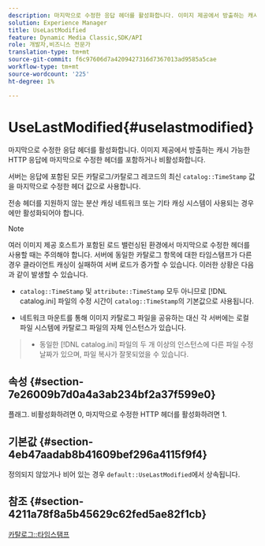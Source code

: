 ```yaml
---
description: 마지막으로 수정한 응답 헤더를 활성화합니다. 이미지 제공에서 방출하는 캐시 가능한 HTTP 응답에 마지막으로 수정한 헤더를 포함하거나 비활성화합니다.
solution: Experience Manager
title: UseLastModified
feature: Dynamic Media Classic,SDK/API
role: 개발자,비즈니스 전문가
translation-type: tm+mt
source-git-commit: f6c97606d7a4209427316d7367013ad9585a5cae
workflow-type: tm+mt
source-wordcount: '225'
ht-degree: 1%

---
```



# UseLastModified{#uselastmodified}

마지막으로 수정한 응답 헤더를 활성화합니다. 이미지 제공에서 방출하는 캐시 가능한 HTTP 응답에 마지막으로 수정한 헤더를 포함하거나 비활성화합니다.

서버는 응답에 포함된 모든 카탈로그/카탈로그 레코드의 최신 `catalog::TimeStamp` 값을 마지막으로 수정한 헤더 값으로 사용합니다.

전송 헤더를 지원하지 않는 분산 캐싱 네트워크 또는 기타 캐싱 시스템이 사용되는 경우에만 활성화되어야 합니다.

>[!NOTE]
>
>여러 이미지 제공 호스트가 포함된 로드 밸런싱된 환경에서 마지막으로 수정한 헤더를 사용할 때는 주의해야 합니다. 서버에 동일한 카탈로그 항목에 대한 타임스탬프가 다른 경우 클라이언트 캐싱이 실패하여 서버 로드가 증가할 수 있습니다. 이러한 상황은 다음과 같이 발생할 수 있습니다.
>
>* `catalog::TimeStamp` 및 `attribute::TimeStamp` 모두 아니므로 [!DNL catalog.ini] 파일의 수정 시간이 `catalog::TimeStamp`의 기본값으로 사용됩니다.
   >
   >
* 네트워크 마운트를 통해 이미지 카탈로그 파일을 공유하는 대신 각 서버에는 로컬 파일 시스템에 카탈로그 파일의 자체 인스턴스가 있습니다.
>* 동일한 [!DNL catalog.ini] 파일의 두 개 이상의 인스턴스에 다른 파일 수정 날짜가 있으며, 파일 복사가 잘못되었을 수 있습니다.

>



## 속성 {#section-7e26009b7d0a4a3ab234bf2a37f599e0}

플래그. 비활성화하려면 0, 마지막으로 수정한 HTTP 헤더를 활성화하려면 1.

## 기본값 {#section-4eb47aadab8b41609bef296a4115f9f4}

정의되지 않았거나 비어 있는 경우 `default::UseLastModified`에서 상속됩니다.

## 참조 {#section-4211a78f8a5b45629c62fed5ae82f1cb}

[카탈로그::타임스탬프](../../../../../is-api/image-catalog/image-serving-api-ref/c-image-catalog-reference/c-image-svg-data-reference/c-image-data-reference/r-timestamp-cat.md#reference-59a27b72f4cb4a53a3baba83214c4ded)
